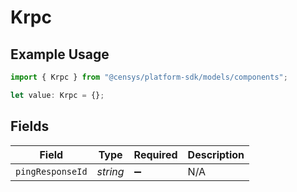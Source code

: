 # Krpc

## Example Usage

```typescript
import { Krpc } from "@censys/platform-sdk/models/components";

let value: Krpc = {};
```

## Fields

| Field              | Type               | Required           | Description        |
| ------------------ | ------------------ | ------------------ | ------------------ |
| `pingResponseId`   | *string*           | :heavy_minus_sign: | N/A                |